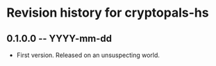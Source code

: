 # Revision history for cryptopals-hs

## 0.1.0.0  -- YYYY-mm-dd

* First version. Released on an unsuspecting world.

